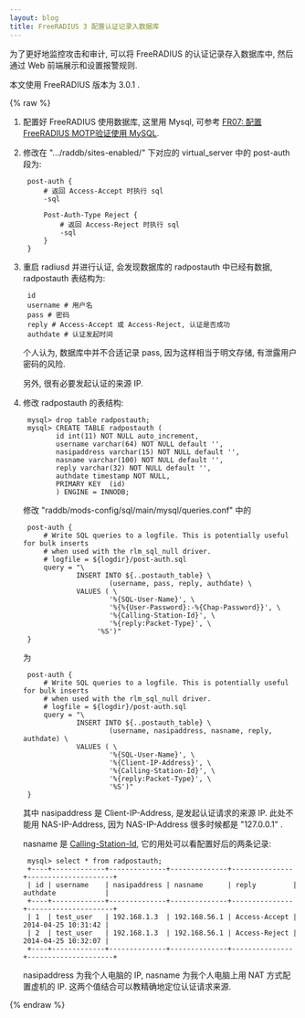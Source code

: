 ```yaml
---
layout: blog
title: FreeRADIUS 3 配置认证记录入数据库
---
```


为了更好地监控攻击和审计, 可以将 FreeRADIUS 的认证记录存入数据库中, 然后通过 Web 前端展示和设置报警规则.

本文使用 FreeRADIUS 版本为 3.0.1 .

{% raw %}

1. 配置好 FreeRADIUS 使用数据库, 这里用 Mysql, 可参考 [FR07: 配置 FreeRADIUS MOTP验证使用 MySQL](/blog/2014/02/19/fr07-freeradius-motp-mysql-auth.html).

2. 修改在 ".../raddb/sites-enabled/" 下对应的 virtual_server 中的 post-auth 段为:

   ```
    post-auth {
        # 返回 Access-Accept 时执行 sql
        -sql

        Post-Auth-Type Reject {
            # 返回 Access-Reject 时执行 sql
            -sql
        }
    }
   ```

3. 重启 radiusd 并进行认证, 会发现数据库的 radpostauth 中已经有数据, radpostauth 表结构为:

   ```
    id
    username # 用户名
    pass # 密码
    reply # Access-Accept 或 Access-Reject, 认证是否成功
    authdate # 认证发起时间
   ```

    个人认为, 数据库中并不合适记录 pass, 因为这样相当于明文存储, 有泄露用户密码的风险.

    另外, 很有必要发起认证的来源 IP.

4. 修改 radpostauth 的表结构:

   ```
    mysql> drop table radpostauth;
    mysql> CREATE TABLE radpostauth (
           id int(11) NOT NULL auto_increment,
           username varchar(64) NOT NULL default '',
           nasipaddress varchar(15) NOT NULL default '',
           nasname varchar(100) NOT NULL default '',
           reply varchar(32) NOT NULL default '',
           authdate timestamp NOT NULL,
           PRIMARY KEY  (id)
           ) ENGINE = INNODB;
   ```

    修改 "raddb/mods-config/sql/main/mysql/queries.conf" 中的

   ```
    post-auth {
        # Write SQL queries to a logfile. This is potentially useful for bulk inserts
        # when used with the rlm_sql_null driver.
        # logfile = ${logdir}/post-auth.sql
        query = "\
                INSERT INTO ${..postauth_table} \
                        (username, pass, reply, authdate) \
                VALUES ( \
                        '%{SQL-User-Name}', \
                        '%{%{User-Password}:-%{Chap-Password}}', \
                        '%{Calling-Station-Id}', \
                        '%{reply:Packet-Type}', \
                     '%S')"
    }
   ```

    为

   ```
    post-auth {
        # Write SQL queries to a logfile. This is potentially useful for bulk inserts
        # when used with the rlm_sql_null driver.
        # logfile = ${logdir}/post-auth.sql
        query = "\
                INSERT INTO ${..postauth_table} \
                        (username, nasipaddress, nasname, reply, authdate) \
                VALUES ( \
                        '%{SQL-User-Name}', \
                        '%{Client-IP-Address}', \
                        '%{Calling-Station-Id}', \
                        '%{reply:Packet-Type}', \
                        '%S')"
    }
   ```

    其中 nasipaddress 是 Client-IP-Address, 是发起认证请求的来源 IP. 此处不能用 NAS-IP-Address, 因为 NAS-IP-Address 很多时候都是 "127.0.0.1" .

    nasname 是 [Calling-Station-Id](http://freeradius.org/rfc/rfc2865.html#Calling-Station-Id), 它的用处可以看配置好后的两条记录:

   ```
    mysql> select * from radpostauth;
    +----+-------------+--------------+--------------+---------------+---------------------+
    | id | username    | nasipaddress | nasname      | reply         | authdate            |
    +----+-------------+--------------+--------------+---------------+---------------------+
    | 1  | test_user   | 192.168.1.3  | 192.168.56.1 | Access-Accept | 2014-04-25 10:31:42 |
    | 2  | test_user   | 192.168.1.3  | 192.168.56.1 | Access-Reject | 2014-04-25 10:32:07 |
    +----+-------------+--------------+--------------+---------------+---------------------+
   ```

    nasipaddress 为我个人电脑的 IP, nasname 为我个人电脑上用 NAT 方式配置虚机的 IP. 这两个值结合可以教精确地定位认证请求来源.

{% endraw %}

